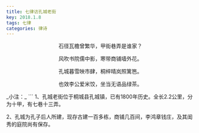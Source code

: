 ```yaml
---
title: 七律访孔城老街
key: 2018.1.8
tags: 七律
categories: 律诗
---
```


<p align="center">石径瓦檐曾繁华，甲街巷弄是谁家？
</p>
<p align="center">风吹书院儒中影，寒带商铺墙外花。
</p>
<p align="center">孔城暮雪映市肆，桐梓晴岚照篱笆。
</p>
<p align="center">也效李公爱米饺，坐当无语品绿茶。
</p>
_小注：_
```
1、孔城老街位于桐城县孔城镇，已有1800年历史。全长2.2公里，分为十甲，有七巷十三弄。

2、孔城为孔子后人所建，现存古建一百多栋，商铺几百间，李鸿章钱庄，及其闺秀的庭院尚有保存。

```
